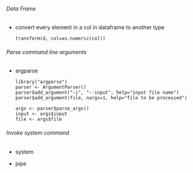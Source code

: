 ###### Data Frame
- convert every element in a col in dataframe to another type
    ```
    transform(d, col=as.numeric(col))
    ```


###### Parse command line arguments
- argparse
    ```
    library("argparse")
    parser <- ArgumentParser()
    parser$add_argument("-i", "--input", help="input file name")
    parser$add_argument(file, nargs=1, help="file to be processed")

    args <- parser$parse_args()
    input <- args$input
    file <- args$file
    ```


###### Invoke system command
   - system



   - pipe

